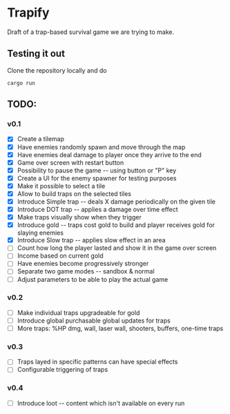# Trapify

Draft of a trap-based survival game we are trying to make.

## Testing it out

Clone the repository locally and do
```
cargo run
```

## TODO:
### v0.1
- [x] Create a tilemap
- [x] Have enemies randomly spawn and move through the map
- [x] Have enemies deal damage to player once they arrive to the end
- [x] Game over screen with restart button
- [x] Possibility to pause the game -- using button or "P" key
- [x] Create a UI for the enemy spawner for testing purposes
- [x] Make it possible to select a tile
- [x] Allow to build traps on the selected tiles
- [x] Introduce Simple trap -- deals X damage periodically on the given tile
- [x] Introduce DOT trap -- applies a damage over time effect
- [x] Make traps visually show when they trigger
- [x] Introduce gold -- traps cost gold to build and player receives gold for slaying enemies
- [x] Introduce Slow trap -- applies slow effect in an area
- [ ] Count how long the player lasted and show it in the game over screen
- [ ] Income based on current gold
- [ ] Have enemies become progressively stronger
- [ ] Separate two game modes -- sandbox & normal
- [ ] Adjust parameters to be able to play the actual game
### v0.2
- [ ] Make individual traps upgradeable for gold
- [ ] Introduce global purchasable global updates for traps
- [ ] More traps: %HP dmg, wall, laser wall, shooters, buffers, one-time traps
### v0.3
- [ ] Traps layed in specific patterns can have special effects
- [ ] Configurable triggering of traps
### v0.4
- [ ] Introduce loot -- content which isn't available on every run
